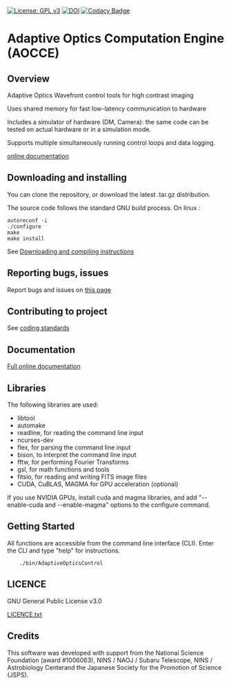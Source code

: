 [![License: GPL v3](https://img.shields.io/badge/License-GPL%20v3-blue.svg)](http://www.gnu.org/licenses/gpl-3.0)
[![DOI](https://zenodo.org/badge/DOI/10.5281/zenodo.815633.svg)](https://doi.org/10.5281/zenodo.815633)
[![Codacy Badge](https://api.codacy.com/project/badge/Grade/8091ec2f16214595a72dcd41a4e18942)](https://www.codacy.com/app/oguyon/AdaptiveOpticsControl?utm_source=github.com&amp;utm_medium=referral&amp;utm_content=oguyon/AdaptiveOpticsControl&amp;utm_campaign=Badge_Grade)




# Adaptive Optics Computation Engine (AOCCE)


## Overview

Adaptive Optics Wavefront control tools for high contrast imaging

Uses shared memory for fast low-latency communication to hardware

Includes a simulator of hardware (DM, Camera): the same code can be tested on actual hardware or in a simulation mode.

Supports multiple simultaneously running control loops and data logging.


[online documentation]( http://oguyon.github.io/AdaptiveOpticsControl/) 




## Downloading and installing

You can clone the repository, or download the latest .tar.gz distribution.


The source code follows the standard GNU build process. On linux :

	autoreconf -i
	./configure
	make
	make install


See [Downloading and compiling instructions]( doc/DownloadCompile.md )



## Reporting bugs, issues

Report bugs and issues on [this page]( https://github.com/oguyon/AdaptiveOpticsControl/issues )




## Contributing to project


See [coding standards]( http://oguyon.github.io/AdaptiveOpticsControl/html/page_coding_standards.html ) 




## Documentation

[Full online documentation]( http://oguyon.github.io/AdaptiveOpticsControl/ ) 



## Libraries 

The following libraries are used:

- libtool
- automake
- readline, for reading the command line input
- ncurses-dev
- flex, for parsing the command line input
- bison, to interpret the command line input
- fftw, for performing Fourier Transforms
- gsl, for math functions and tools
- fitsio, for reading and writing FITS image files
- CUDA, CuBLAS, MAGMA for GPU acceleration (optional)

If you use NVIDIA GPUs, install cuda and magma libraries, and add "--enable-cuda and --enable-magma" options to the configure command.


## Getting Started

All functions are accessible from the command line interface (CLI). Enter the CLI and type "help" for instructions.

		./bin/AdaptiveOpticsControl




## LICENCE


GNU General Public License v3.0

[LICENCE.txt]( https://github.com/oguyon/Cfits/blob/master/LICENCE.txt )




## Credits

This software was developed with support from the National Science Foundation (award #1006063), NINS / NAOJ / Subaru Telescope, NINS / Astrobiology Centerand the Japanese Society for the Promotion of Science (JSPS).
